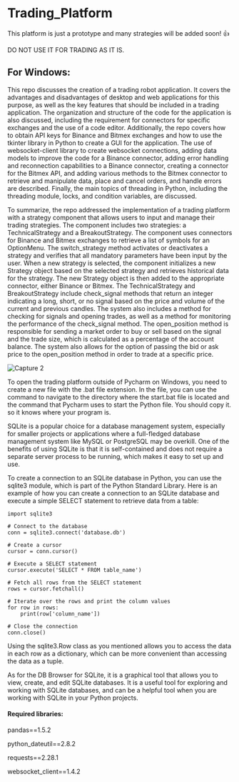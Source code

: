 # Trading_Platform
This platform is just a prototype and many strategies will be added soon! 👍

DO NOT USE IT FOR TRADING AS IT IS.

## For Windows:
This repo discusses the creation of a trading robot application. It covers the advantages and disadvantages of desktop and web applications for this purpose, as well as the key features that should be included in a trading application. The organization and structure of the code for the application is also discussed, including the requirement for connectors for specific exchanges and the use of a code editor. Additionally, the repo covers how to obtain API keys for Binance and Bitmex exchanges and how to use the tkinter library in Python to create a GUI for the application. The use of websocket-client library to create websocket connections, adding data models to improve the code for a Binance connector, adding error handling and reconnection capabilities to a Binance connector, creating a connector for the Bitmex API, and adding various methods to the Bitmex connector to retrieve and manipulate data, place and cancel orders, and handle errors are described. Finally, the main topics of threading in Python, including the threading module, locks, and condition variables, are discussed.

To summarize, the repo addressed the implementation of a trading platform with a strategy component that allows users to input and manage their trading strategies. The component includes two strategies: a TechnicalStrategy and a BreakoutStrategy. The component uses connectors for Binance and Bitmex exchanges to retrieve a list of symbols for an OptionMenu. The switch_strategy method activates or deactivates a strategy and verifies that all mandatory parameters have been input by the user. When a new strategy is selected, the component initializes a new Strategy object based on the selected strategy and retrieves historical data for the strategy. The new Strategy object is then added to the appropriate connector, either Binance or Bitmex. The TechnicalStrategy and BreakoutStrategy include check_signal methods that return an integer indicating a long, short, or no signal based on the price and volume of the current and previous candles. The system also includes a method for checking for signals and opening trades, as well as a method for monitoring the performance of the check_signal method. The open_position method is responsible for sending a market order to buy or sell based on the signal and the trade size, which is calculated as a percentage of the account balance. The system also allows for the option of passing the bid or ask price to the open_position method in order to trade at a specific price.

![Capture 2](https://user-images.githubusercontent.com/25235989/210211812-275808ec-e6e5-4986-9e02-bffc4113511c.PNG)

To open the trading platform outside of Pycharm on Windows, you need to create a new file with the .bat file extension. In the file, you can use the command to navigate to the directory where the start.bat file is located and the command that Pycharm uses to start the Python file. You should copy it. so it knows where your program is.

SQLite is a popular choice for a database management system, especially for smaller projects or applications where a full-fledged database management system like MySQL or PostgreSQL may be overkill. One of the benefits of using SQLite is that it is self-contained and does not require a separate server process to be running, which makes it easy to set up and use.

To create a connection to an SQLite database in Python, you can use the sqlite3 module, which is part of the Python Standard Library. Here is an example of how you can create a connection to an SQLite database and execute a simple SELECT statement to retrieve data from a table:

```
import sqlite3

# Connect to the database
conn = sqlite3.connect('database.db')

# Create a cursor
cursor = conn.cursor()

# Execute a SELECT statement
cursor.execute('SELECT * FROM table_name')

# Fetch all rows from the SELECT statement
rows = cursor.fetchall()

# Iterate over the rows and print the column values
for row in rows:
    print(row['column_name'])

# Close the connection
conn.close()
```
Using the sqlite3.Row class as you mentioned allows you to access the data in each row as a dictionary, which can be more convenient than accessing the data as a tuple.

As for the DB Browser for SQLite, it is a graphical tool that allows you to view, create, and edit SQLite databases. It is a useful tool for exploring and working with SQLite databases, and can be a helpful tool when you are working with SQLite in your Python projects.



#### Required libraries:
pandas==1.5.2

python_dateutil==2.8.2

requests==2.28.1

websocket_client==1.4.2
